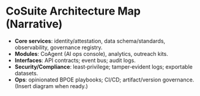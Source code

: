 # CoSuite Architecture Map (Narrative)

- **Core services**: identity/attestation, data schema/standards, observability, governance registry.
- **Modules**: CoAgent (AI ops console), analytics, outreach kits.
- **Interfaces**: API contracts; event bus; audit logs.
- **Security/Compliance**: least‑privilege; tamper‑evident logs; exportable datasets.
- **Ops**: opinionated BPOE playbooks; CI/CD; artifact/version governance.
(Insert diagram when ready.)
